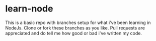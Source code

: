 # learn-node
This is a basic repo with branches setup for what i've been learning in NodeJs. Clone or fork these branches as you like. Pull requests are appreciated and do tell me how good or bad i've written my code.
